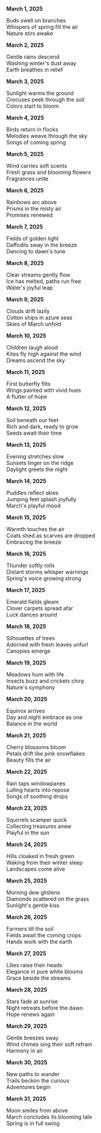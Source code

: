**March 1, 2025**

Buds swell on branches  
Whispers of spring fill the air  
Nature stirs awake

**March 2, 2025**

Gentle rains descend  
Washing winter's dust away  
Earth breathes in relief

**March 3, 2025**

Sunlight warms the ground  
Crocuses peek through the soil  
Colors start to bloom

**March 4, 2025**

Birds return in flocks  
Melodies weave through the sky  
Songs of coming spring

**March 5, 2025**

Wind carries soft scents  
Fresh grass and blooming flowers  
Fragrances unite

**March 6, 2025**

Rainbows arc above  
Prisms in the misty air  
Promises renewed

**March 7, 2025**

Fields of golden light  
Daffodils sway in the breeze  
Dancing to dawn's tune

**March 8, 2025**

Clear streams gently flow  
Ice has melted, paths run free  
Water's joyful leap

**March 9, 2025**

Clouds drift lazily  
Cotton ships in azure seas  
Skies of March unfold

**March 10, 2025**

Children laugh aloud  
Kites fly high against the wind  
Dreams ascend the sky

**March 11, 2025**

First butterfly flits  
Wings painted with vivid hues  
A flutter of hope

**March 12, 2025**

Soil beneath our feet  
Rich and dark, ready to grow  
Seeds await their time

**March 13, 2025**

Evening stretches slow  
Sunsets linger on the ridge  
Daylight greets the night

**March 14, 2025**

Puddles reflect skies  
Jumping feet splash joyfully  
March's playful mood

**March 15, 2025**

Warmth touches the air  
Coats shed as scarves are dropped  
Embracing the breeze

**March 16, 2025**

Thunder softly rolls  
Distant storms whisper warnings  
Spring's voice growing strong

**March 17, 2025**

Emerald fields gleam  
Clover carpets spread afar  
Luck dances around

**March 18, 2025**

Silhouettes of trees  
Adorned with fresh leaves unfurl  
Canopies emerge

**March 19, 2025**

Meadows hum with life  
Insects buzz and crickets chirp  
Nature's symphony

**March 20, 2025**

Equinox arrives  
Day and night embrace as one  
Balance in the world

**March 21, 2025**

Cherry blossoms bloom  
Petals drift like pink snowflakes  
Beauty fills the air

**March 22, 2025**

Rain taps windowpanes  
Lulling hearts into repose  
Songs of soothing drops

**March 23, 2025**

Squirrels scamper quick  
Collecting treasures anew  
Playful in the sun

**March 24, 2025**

Hills cloaked in fresh green  
Waking from their winter sleep  
Landscapes come alive

**March 25, 2025**

Morning dew glistens  
Diamonds scattered on the grass  
Sunlight's gentle kiss

**March 26, 2025**

Farmers till the soil  
Fields await the coming crops  
Hands work with the earth

**March 27, 2025**

Lilies raise their heads  
Elegance in pure white blooms  
Grace beside the streams

**March 28, 2025**

Stars fade at sunrise  
Night retreats before the dawn  
Hope renews again

**March 29, 2025**

Gentle breezes sway  
Wind chimes sing their soft refrain  
Harmony in air

**March 30, 2025**

New paths to wander  
Trails beckon the curious  
Adventures begin

**March 31, 2025**

Moon smiles from above  
March concludes its blooming tale  
Spring is in full swing